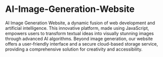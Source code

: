 # AI-Image-Generation-Website
AI Image Generation Website, a dynamic fusion of web development and artificial intelligence. This innovative platform, made using JavaScript, empowers users to transform textual ideas into visually stunning images through advanced AI algorithms. Beyond image generation, our website offers a user-friendly interface and a secure cloud-based storage service, providing a comprehensive solution for creativity and accessibility.

